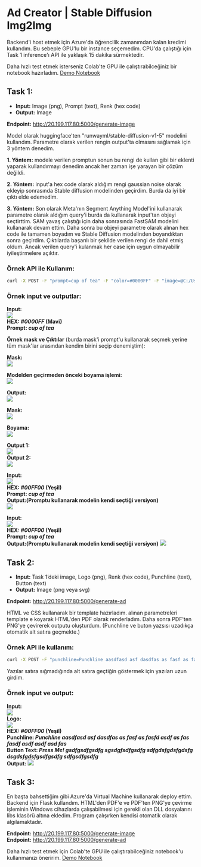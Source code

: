 # Ad Creator | Stable Diffusion Img2Img

Backend'i host etmek için Azure'da öğrencilik zamanımdan kalan kredimi kullandım. Bu sebeple GPU'lu bir instance seçemedim. CPU'da çalıştığı için Task 1 inference'ı API ile yaklaşık 15 dakika sürmektedir.

Daha hızlı test etmek isterseniz Colab'te GPU ile çalıştırabilceğiniz bir notebook hazırladım. [Demo Notebook](Demo-Notebook.ipynb)

## Task 1:
- <b>Input:</b> Image (png), Prompt (text), Renk (hex code)</br>
- <b>Output:</b> Image</br>

<b>Endpoint:</b> http://20.199.117.80:5000/generate-image

Model olarak huggingface'ten "runwayml/stable-diffusion-v1-5" modelini kullandım. Parametre olarak verilen rengin output'ta olmasını sağlamak için 3 yöntem denedim.

<b>1\. Yöntem:</b> modele verilen promptun sonun bu rengi de kullan gibi bir eklenti yaparak kullandırmayı denedim ancak her zaman işe yarayan bir çözüm değildi.

<b>2\. Yöntem:</b> input'a hex code olarak aldığım rengi gaussian noise olarak ekleyip sonrasında Stable diffusion modelinden geçirdim. Burda da iyi bir çıktı elde edemedim.

<b>3\. Yöntem:</b> Son olarak Meta'nın Segment Anything Model'ini kullanarak parametre olarak aldığım query'i burda da kullanarak input'tan objeyi seçtirttim. SAM yavaş çalıştığı için daha sonrasında FastSAM modelini kullanarak devam ettim. Daha sonra bu objeyi parametre olarak alınan hex code ile tamamen boyadım ve Stable Diffusion modelinden boyandıktan sonra geçirdim. Çıktılarda başarılı bir şekilde verilen rengi de dahil etmiş oldum. Ancak verilen query'i kulanmak her case için uygun olmayabilir iyileştirmelere açıktır.

### Örnek API ile Kullanım:
```bash
curl -X POST -F "prompt=cup of tea" -F "color=#0000FF" -F "image=@C:/Users/ASUS/Downloads/img/kahve.png" http://20.199.117.80:5000/generate-image --output "C:/Users/ASUS/Downloads/img/output_image.png"
```

### Örnek input ve outputlar:

<b>Input:</b></br>
![](./images/0.0.0.png)</br>
<b>HEX: <i> #0000FF </i> (Mavi)</b></br>
<b>Prompt: <i> cup of tea </i></b></br>

<b>Örnek mask ve Çıktılar</b> (burda mask'i prompt'u kullanarak seçmek yerine tüm mask'lar arasından kendim birini seçip denemiştim):</br>

<b>Mask:</b></br>
![](./images/0.1.0.png)</br>

<b>Modelden geçirmeden önceki boyama işlemi:</b></br>
![](./images/0.1.1.png)</br>

<b>Output:</b></br>
![](./images/0.1.2.png)</br>

<b>Mask:</b></br>
![](./images/0.2.1.png)</br>

<b>Boyama:</b></br>
![](./images/0.2.2.png)</br>

<b>Output 1:</b></br>
![](./images/0.2.2.1.png)</br>
<b>Output 2:</b></br>
![](./images/0.2.2.2.png)</br>


<b>Input:</b></br>
![](./images/1.png)</br>
<b>HEX: <i> #00FF00 </i> (Yeşil)</b></br>
<b>Prompt: <i> cup of tea </i></b></br>
<b>Output:(Promptu kullanarak modelin kendi seçtiği versiyon)</b></br>
![](./images/1.1.png)</br>

<b>Input:</b></br>
![](./images/0.0.0.png)</br>
<b>HEX: <i> #00FF00 </i> (Yeşil)</b></br>
<b>Prompt: <i> cup of tea </i></b></br>
<b>Output:(Promptu kullanarak modelin kendi seçtiği versiyon)</b>
![](./images/ad_input.png)</br>


## Task 2:
- <b>Input:</b> Task 1’deki image, Logo (png), Renk (hex code), Punchline (text), Button (text)</br>
- <b>Output:</b> Image (png veya svg)</br>

<b>Endpoint:</b> http://20.199.117.80:5000/generate-ad

HTML ve CSS kullanarak bir template hazırladım. alınan parametreleri template e koyarak HTML'den PDF olarak renderladım. Daha sonra PDF'ten PNG'ye çevirerek outputu oluşturdum. (Punchline ve buton yazsısı uzadıkça otomatik alt satıra geçmekte.)

### Örnek API ile kullanım:
```bash
curl -X POST -F "punchline=Punchline aasdfasd asf dasdfas as fasf as fasfd asdf as fas fasdf asdf asdf asd fas" -F "button_text=Press Me! gsdfgsdfgsdfg sgsdgfsdfgsdfg sdfgdsfgdsfgdsfg dsgdsfgdsfgsdfgsdfg sdfgsdfgsdfg" -F "color=#00FF00" -F "image=@C:/Users/ASUS/Downloads/img/ad_input.png" -F "logo=@C:/Users/ASUS/Downloads/img/logo.png" http://20.199.117.80:5000/generate-ad --output "C:/Users/ASUS/Downloads/img/ad_output.png"
```
Yazılar satıra sığmadığında alt satıra geçtiğin göstermek için yazıları uzun girdim.
### Örnek input ve output:
<b>Input:</b></br>
![](./images/ad_input.png)</br>
<b>Logo:</b></br>
![](./images/logo.png)</br>
<b>HEX: <i> #00FF00 </i> (Yeşil)</b></br>
<b>Punchline: <i> Punchline aasdfasd asf dasdfas as fasf as fasfd asdf as fas fasdf asdf asdf asd fas  </i></b></br>
<b>Button Text: <i> Press Me! gsdfgsdfgsdfg sgsdgfsdfgsdfg sdfgdsfgdsfgdsfg dsgdsfgdsfgsdfgsdfg sdfgsdfgsdfg  </i></b></br>
<b>Output:</b>
![](./images/ad_output.png)


## Task 3:

En başta bahsettiğim gibi Azure'da Virtual Machine kullanarak deploy ettim. Backend için Flask kullandım. HTML'den PDF'e ve PDF'ten PNG'ye çevirme işleminin Windows cihazlarda çalışabilmesi için gerekli olan DLL dosyalarını libs klasörü altına ekledim. Program çalışırken kendisi otomatik olarak algılamaktadır.

<b>Endpoint:</b> http://20.199.117.80:5000/generate-image </br>
<b>Endpoint:</b> http://20.199.117.80:5000/generate-ad

Daha hızlı test etmek için Colab'te GPU ile çalıştırabilceğiniz notebook'u kullanmanızı öneririm. [Demo Notebook](Demo-Notebook.ipynb)
